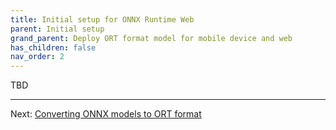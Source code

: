 ```yaml
---
title: Initial setup for ONNX Runtime Web
parent: Initial setup
grand_parent: Deploy ORT format model for mobile device and web
has_children: false
nav_order: 2
---
```


TBD

-------

Next: [Converting ONNX models to ORT format](../model-conversion.md)
